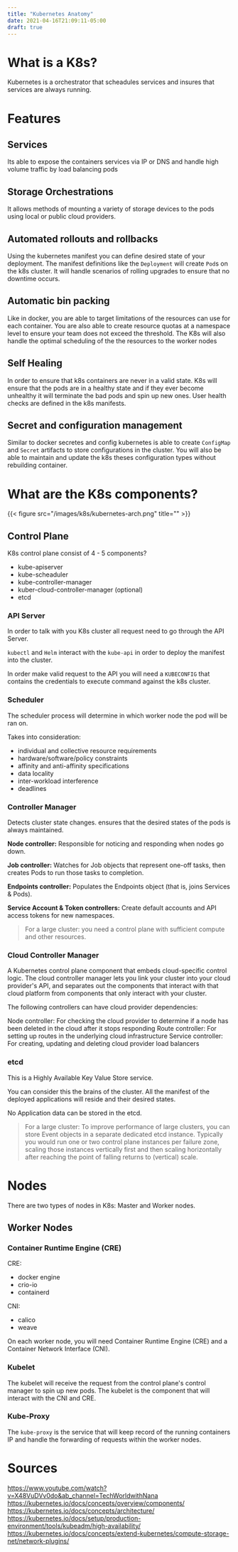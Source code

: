 ```yaml
---
title: "Kubernetes Anatomy"
date: 2021-04-16T21:09:11-05:00
draft: true
---
```


# What is a K8s?

Kubernetes is a orchestrator that scheadules services and insures that services are always running.

# Features

## Services

Its able to expose the containers services via IP or DNS and handle high volume  traffic by load balancing pods

## Storage Orchestrations

It allows methods of mounting a variety of storage devices to the pods using local or public cloud providers.

## Automated rollouts and rollbacks

Using the kubernetes manifest you can define desired state of your deployment. The manifest definitions like the `Deployment` will create `Pod`s on the k8s cluster. It will handle scenarios of rolling upgrades to ensure that no downtime occurs.

## Automatic bin packing

Like in docker, you are able to target limitations of the resources can use for each container. You are also able to create resource quotas at a namespace level to ensure your team does not exceed the threshold.
The K8s will also handle the optimal scheduling of the the resources to the worker nodes

## Self Healing

In order to ensure that k8s containers are never in a valid state. K8s will ensure that the pods are in a healthy state and if they ever become unhealthy it will terminate the bad pods and spin up new ones. User health checks are defined in the k8s manifests.

## Secret and configuration management

Similar to docker secretes and config kubernetes is able to create `ConfigMap` and `Secret` artifacts to store configurations in the cluster. You will also be able to maintain and update the k8s theses configuration types without rebuilding container.



# What are the K8s components?

{{< figure src="/images/k8s/kubernetes-arch.png" title="" >}}

## Control Plane

K8s control plane consist of 4 - 5 components?

* kube-apiserver
* kube-scheaduler
* kube-controller-manager
* kuber-cloud-controller-manager (optional)
* etcd

### API Server

In order to talk with you K8s cluster all request need to go through the API Server.

`kubectl` and `Helm` interact with the `kube-api` in order to deploy the manifest into the cluster.

In order make valid request to the API you will need a `KUBECONFIG` that contains the credentials to execute command against the k8s cluster.

### Scheduler

The scheduler process will determine in which worker node the pod will be ran on.

Takes into consideration:

* individual and collective resource requirements
* hardware/software/policy constraints
* affinity and anti-affinity specifications
* data locality
* inter-workload interference
* deadlines

### Controller Manager

Detects cluster state changes. ensures that the desired states of the pods is always maintained.

**Node controller:**
Responsible for noticing and responding when nodes go down.

**Job controller:**
Watches for Job objects that represent one-off tasks, then creates Pods to run those tasks to completion.

**Endpoints controller:**
Populates the Endpoints object (that is, joins Services & Pods).

**Service Account & Token controllers:**
Create default accounts and API access tokens for new namespaces.

> For a large cluster: you need a control plane with sufficient compute and other resources.

### Cloud Controller Manager

A Kubernetes control plane component that embeds cloud-specific control logic. The cloud controller manager lets you link your cluster into your cloud provider's API, and separates out the components that interact with that cloud platform from components that only interact with your cluster.

The following controllers can have cloud provider dependencies:

Node controller: For checking the cloud provider to determine if a node has been deleted in the cloud after it stops responding
Route controller: For setting up routes in the underlying cloud infrastructure
Service controller: For creating, updating and deleting cloud provider load balancers

### etcd

This is a Highly Available Key Value Store service.

You can consider this the brains of the cluster. All the manifest of the deployed applications will reside and their desired states.

No Application data can be stored in the etcd.



> For a large cluster:
> To improve performance of large clusters, you can store Event objects in a separate dedicated etcd instance. Typically you would run one or two control plane instances per failure zone, scaling those instances vertically first and then scaling horizontally after reaching the point of falling returns to (vertical) scale.

# Nodes

There are two types of nodes in K8s: Master and Worker nodes.

## Worker Nodes

### Container Runtime Engine (CRE)

CRE:
* docker engine
* crio-io
* containerd

CNI:
* calico
* weave

On each worker node, you will need Container Runtime Engine (CRE) and a Container Network Interface (CNI).
### Kubelet

The kubelet will receive the request from the control plane's control manager to spin up new pods. The kubelet is the component that will interact with the CNI and CRE.

### Kube-Proxy

The `kube-proxy` is the service that will keep record of the running containers IP and handle the forwarding of requests within the worker nodes.





# Sources

https://www.youtube.com/watch?v=X48VuDVv0do&ab_channel=TechWorldwithNana
https://kubernetes.io/docs/concepts/overview/components/
https://kubernetes.io/docs/concepts/architecture/
https://kubernetes.io/docs/setup/production-environment/tools/kubeadm/high-availability/
https://kubernetes.io/docs/concepts/extend-kubernetes/compute-storage-net/network-plugins/